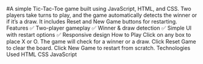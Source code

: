 #A simple Tic-Tac-Toe game built using JavaScript, HTML, and CSS. Two players take turns to play, and the game automatically detects the winner or if it’s a draw. It includes Reset and New Game buttons for restarting.
Features
✅ Two-player gameplay
✅ Winner & draw detection
✅ Simple UI with restart options
✅ Responsive design
How to Play
Click on any box to place X or O.
The game will check for a winner or a draw.
Click Reset Game to clear the board.
Click New Game to restart from scratch.
Technologies Used
HTML
CSS
JavaScript